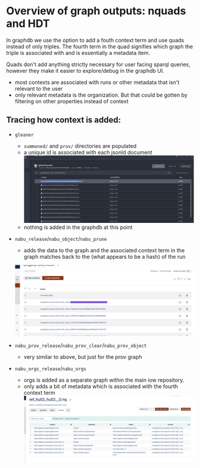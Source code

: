 # Overview of graph outputs: nquads and HDT
In graphdb we use the option to add a fouth context term and use quads instead of only triples. The fourth term in the quad signifies which graph the triple is associated with and is essentially a metadata item.

Quads don't add anything strictly necessary for user facing sparql queries, however they make it easier to explore/debug in the graphdb UI. 
- most contexts are associated with runs or other metadata that isn't relevant to the user
- only relevant metadata is the organization. But that could be gotten by filtering on other properties instead of context

## Tracing how context is added:

- `gleaner`
    - `summoned/` and `prov/` directories are populated
    - a unique id is associated with each jsonld document
    ![alt text](./images/bucket-context.png)
    - nothing is added in the graphdb at this point


- `nabu_release`/`nabu_object`/`nabu_prune`
    - adds the data to the graph and the associated context term in the graph matches back to the (what appears to be a hash) of the run
    
    ![alt text](./images/quads.png)

- `nabu_prov_release`/`nabu_prov_clear`/`nabu_prov_object`
    - very similar to above, but just for the prov graph

- `nabu_orgs_release`/`nabu_orgs`
    - orgs is added as a separate graph within the main iow repository. 
    - only adds a bit of metadata which is associated with the fourth context term
    ![alt text](./images/orgs.png)